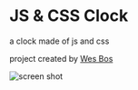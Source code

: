 # JS & CSS Clock
a clock made of js and css

project created by [Wes Bos](https://wesbos.com/)


![screen shot](https://github.com/Ashley-King/js-css-clock/blob/main/images/js-css-clock.gif?raw=true)
